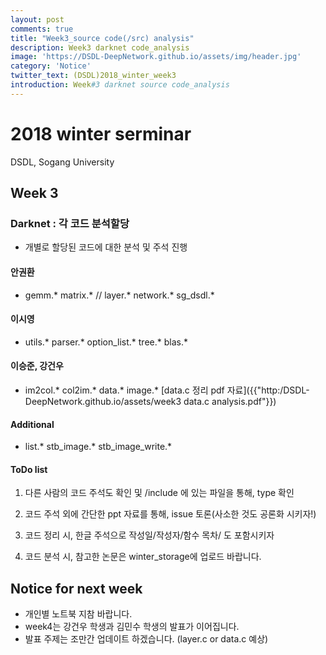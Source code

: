 ```yaml
---
layout: post
comments: true
title: "Week3_source code(/src) analysis"
description: Week3 darknet code_analysis
image: 'https://DSDL-DeepNetwork.github.io/assets/img/header.jpg'
category: 'Notice'
twitter_text: (DSDL)2018_winter_week3
introduction: Week#3 darknet source code_analysis
---
```


# 2018 winter serminar

DSDL, Sogang University


## Week 3

### Darknet : 각 코드 분석할당
- 개별로 할당된 코드에 대한 분석 및 주석 진행

#### 안권환
- gemm.*   matrix.* // layer.*  network.*  sg_dsdl.*

#### 이시영
- utils.*  parser.*  option_list.*  tree.*  blas.*

#### 이승준, 강건우
- im2col.*  col2im.*  data.*  image.*
[data.c 정리 pdf 자료]({{"http:/DSDL-DeepNetwork.github.io/assets/week3 data.c analysis.pdf"}})

#### Additional
- list.*  stb_image.*  stb_image_write.*


#### ToDo list
1. 다른 사람의 코드 주석도 확인 및 /include 에 있는 파일을 통해, type 확인

2. 코드 주석 외에 간단한 ppt 자료를 통해, issue 토론(사소한 것도 공론화 시키자!)

3. 코드 정리 시, 한글 주석으로 작성일/작성자/함수 목차/ 도 포함시키자

4. 코드 분석 시, 참고한 논문은 winter_storage에 업로드 바랍니다.

## Notice for next week
- 개인별 노트북 지참 바랍니다.
- week4는 강건우 학생과 김민수 학생의 발표가 이어집니다.
- 발표 주제는 조만간 업데이트 하겠습니다. (layer.c or data.c 예상)

